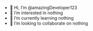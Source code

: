 - 👋 Hi, I’m @amazingDeveloper123
- 👀 I’m interested in nothing
- 🌱 I’m currently learning nothing
- 💞️ I’m looking to collaborate on nothing
